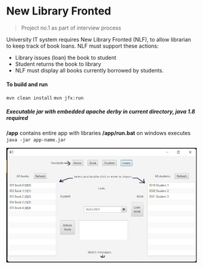 # New Library Fronted

> Project no.1 as part of interview process

University IT system requires New Library Fronted (NLF), to allow librarian to keep track of book loans.
NLF must support these actions:
- Library issues (loan) the book to student
- Student returns the book to library
- NLF must display all books currently borrowed by students.

#### To build and run
`mvn clean install` 
`mvn jfx:run` 

##### Executable jar with embedded apache derby in current directory, java 1.8 required
**/app** contains entire app with libraries 
**/app/run.bat** on windows executes `java -jar app-name.jar` 

![Alt text](/app/how_to.jpg?raw=true "How to App!")